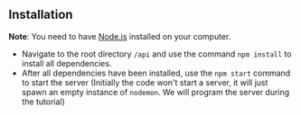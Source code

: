 ## Installation

**Note**: You need to have [Node.js](https://nodejs.org/en/download/) installed on your computer.

- Navigate to the root directory `/api` and use the command `npm install` to install all dependencies.
- After all dependencies have been installed, use the `npm start` command to start the server (Initially the code won't start a server, it will just spawn an empty instance of `nodemon`. We will program the server during the tutorial)
